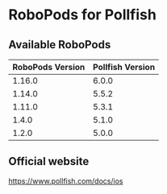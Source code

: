 # RoboPods for Pollfish

## Available RoboPods

| RoboPods Version  | Pollfish Version  |
|-------------------|-------------------|
| 1.16.0            | 6.0.0             |
| 1.14.0            | 5.5.2             |
| 1.11.0            | 5.3.1             |
| 1.4.0             | 5.1.0             |
| 1.2.0             | 5.0.0             |

## Official website
https://www.pollfish.com/docs/ios
